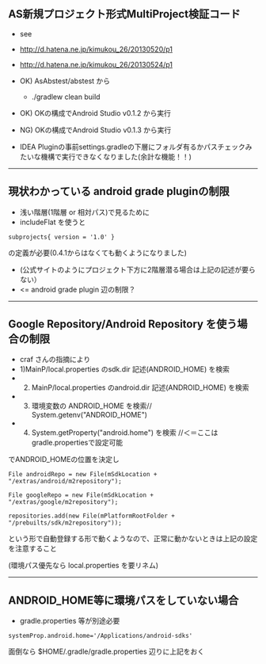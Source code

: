 ## AS新規プロジェクト形式MultiProject検証コード

- see
 - http://d.hatena.ne.jp/kimukou_26/20130520/p1
 - http://d.hatena.ne.jp/kimukou_26/20130524/p1
 

- OK) AsAbstest/abstest から
  - ./gradlew clean build

- OK) OKの構成でAndroid Studio v0.1.2 から実行

- NG) OKの構成でAndroid Studio v0.1.3 から実行
 - IDEA Pluginの事前settings.gradleの下層にフォルダ有るかパスチェックみたいな機構で実行できなくなりました(余計な機能！！)

-----------------------------
## 現状わかっている android grade pluginの制限

- 浅い階層(1階層 or 相対パス)で見るために
 - includeFlat を使うと

``
  subprojects{
     version = '1.0'
  }
``

の定義が必要(0.4.1からはなくても動くようになりました)

- (公式サイトのようにプロジェクト下方に2階層潜る場合は上記の記述が要らない）
 - <= android grade plugin 辺の制限？


-----------------------------
## Google Repository/Android Repository を使う場合の制限

- craf さんの指摘により  
 - 1)MainP/local.properties のsdk.dir 記述(ANDROID_HOME) を検索  
 - 2) MainP/local.properties のandroid.dir 記述(ANDROID_HOME) を検索  
 - 3) 環境変数の ANDROID_HOME を検索// System.getenv("ANDROID_HOME")   
 - 4) System.getProperty("android.home") を検索 //＜＝ここは gradle.propertiesで設定可能  

でANDROID_HOMEの位置を決定し

``
File androidRepo = new File(mSdkLocation + "/extras/android/m2repository");
``
 
``
File googleRepo = new File(mSdkLocation + "/extras/google/m2repository");
``

``
repositories.add(new File(mPlatformRootFolder + "/prebuilts/sdk/m2repository"));
``

という形で自動登録する形で動くようなので、正常に動かないときは上記の設定を注意すること

(環境パス優先なら local.properties を要リネム)

-----------------------------
## ANDROID_HOME等に環境パスをしていない場合
 
- gradle.properties 等が別途必要

``
systemProp.android.home='/Applications/android-sdks'
``

面倒なら $HOME/.gradle/gradle.properties 辺りに上記をおく